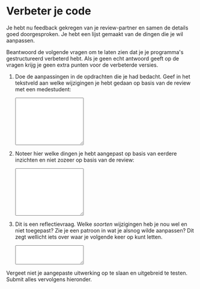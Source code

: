 # Verbeter je code

Je hebt nu feedback gekregen van je review-partner en samen de details goed doorgesproken. Je hebt een lijst gemaakt van de dingen die je wil aanpassen.

Beantwoord de volgende vragen om te laten zien dat je je programma's gestructureerd verbeterd hebt. Als je geen echt antwoord geeft op de vragen krijg je geen extra punten voor de verbeterde versies.

1.  Doe de aanpassingen in de opdrachten die je had bedacht. Geef in het tekstveld aan welke wijzigingen je hebt gedaan op basis van de review met een medestudent:

    <textarea name="form[changes_review]" rows="8" required></textarea>

2.  Noteer hier welke dingen je hebt aangepast op basis van eerdere inzichten en niet zozeer op basis van de review:

    <textarea name="form[changes_adhoc]" rows="8" required></textarea>

4.  Dit is een reflectievraag. Welke *soorten* wijzigingen heb je nou wel en niet toegepast? Zie je een patroon in wat je alsnog wilde aanpassen? Dit zegt wellicht iets over waar je volgende keer op kunt letten.

    <textarea name="form[not_changed]" rows="3" required></textarea>

Vergeet niet je aangepaste uitwerking op te slaan en uitgebreid te testen. Submit alles vervolgens hieronder.
